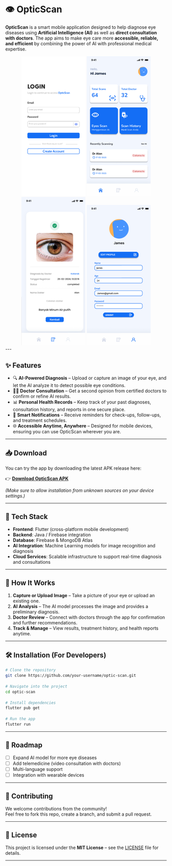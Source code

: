 
# 👁️ OpticScan  

**OpticScan** is a smart mobile application designed to help diagnose eye diseases using **Artificial Intelligence (AI)** as well as **direct consultation with doctors**. The app aims to make eye care more **accessible, reliable, and efficient** by combining the power of AI with professional medical expertise.  

<div align="center">
  <img src="UI/screen1.png" alt="Screenshot 1" width="200"/>
  <img src="UI/screen2.png" alt="Screenshot 2" width="200"/>
  <img src="UI/screen3.png" alt="Screenshot 3" width="200"/>
  <img src="UI/screen4.png" alt="Screenshot 4" width="200"/>
</div>
---

## ✨ Features  

- 🔍 **AI-Powered Diagnosis** – Upload or capture an image of your eye, and let the AI analyze it to detect possible eye conditions.  
- 👨‍⚕️ **Doctor Consultation** – Get a second opinion from certified doctors to confirm or refine AI results.  
- 📊 **Personal Health Records** – Keep track of your past diagnoses, consultation history, and reports in one secure place.  
- 🔔 **Smart Notifications** – Receive reminders for check-ups, follow-ups, and treatment schedules.  
- 🌐 **Accessible Anytime, Anywhere** – Designed for mobile devices, ensuring you can use OpticScan wherever you are.  

---

## 📥 Download  

You can try the app by downloading the latest APK release here:  

👉 [**Download OpticScan APK**](https://github.com/your-username/optic-scan/releases)  

*(Make sure to allow installation from unknown sources on your device settings.)*  

---

## 🚀 Tech Stack  

- **Frontend**: Flutter (cross-platform mobile development)  
- **Backend**: Java / Firebase integration  
- **Database**: Firebase & MongoDB Atlas  
- **AI Integration**: Machine Learning models for image recognition and diagnosis  
- **Cloud Services**: Scalable infrastructure to support real-time diagnosis and consultations  

---

## 📱 How It Works  

1. **Capture or Upload Image** – Take a picture of your eye or upload an existing one.  
2. **AI Analysis** – The AI model processes the image and provides a preliminary diagnosis.  
3. **Doctor Review** – Connect with doctors through the app for confirmation and further recommendations.  
4. **Track & Manage** – View results, treatment history, and health reports anytime.  

---

## 🛠️ Installation (For Developers)  

```bash
# Clone the repository
git clone https://github.com/your-username/optic-scan.git

# Navigate into the project
cd optic-scan

# Install dependencies
flutter pub get

# Run the app
flutter run
```

---

## 📖 Roadmap  

- [ ] Expand AI model for more eye diseases  
- [ ] Add telemedicine (video consultation with doctors)  
- [ ] Multi-language support  
- [ ] Integration with wearable devices  

---

## 🤝 Contributing  

We welcome contributions from the community!  
Feel free to fork this repo, create a branch, and submit a pull request.  

---

## 📄 License  

This project is licensed under the **MIT License** – see the [LICENSE](LICENSE) file for details.  

---
